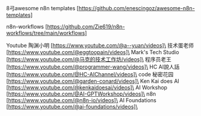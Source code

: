 8弓awesome n8n templates [https://github.com/enescingoz/awesome-n8n-templates]

n8n-workflows [https://github.com/Zie619/n8n-workflows/tree/main/workflows]


Youtube
陶渊小明 [https://www.youtube.com/@a--yuan/videos]\
技术蛋老师 [https://www.youtube.com/@eggtoopain/videos]\
Mark's Tech Studio [https://www.youtube.com/@马克的技术工作坊/videos]\
程序员老王 [https://www.youtube.com/@programmer-wang/videos]\
HC AI說人話 [https://www.youtube.com/@HC-AIChannel/videos]\
code 秘密花园 [https://www.youtube.com/@garden-conard/videos]\
Ken Kai does AI [https://www.youtube.com/@kenkaidoesai/videos]\
AI Workshop [https://www.youtube.com/@AI-GPTWorkshop/videos]\
n8n [https://www.youtube.com/@n8n-io/videos]\
AI Foundations [https://www.youtube.com/@ai-foundations/videos]\



